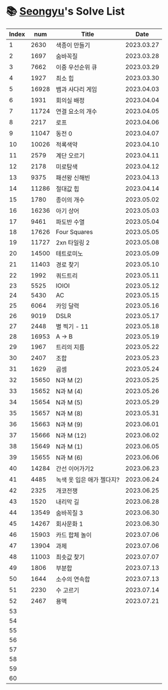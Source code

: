 # 📚 <a href="https://github.com/kimseongyu">Seongyu</a>'s Solve List

| Index | num   | Title                     | Date       |
| ----- | ----- | ------------------------- | ---------- |
| 1     | 2630  | 색종이 만들기             | 2023.03.27 |
| 2     | 1697  | 숨바꼭질                  | 2023.03.28 |
| 3     | 7662  | 이중 우선순위 큐          | 2023.03.29 |
| 4     | 1927  | 최소 힙                   | 2023.03.30 |
| 5     | 16928 | 뱀과 사다리 게임          | 2023.04.03 |
| 6     | 1931  | 회의실 배정               | 2023.04.04 |
| 7     | 11724 | 연결 요소의 개수          | 2023.04.05 |
| 8     | 2217  | 로프                      | 2023.04.06 |
| 9     | 11047 | 동전 0                    | 2023.04.07 |
| 10    | 10026 | 적록색약                  | 2023.04.10 |
| 11    | 2579  | 계단 오르기               | 2023.04.11 |
| 12    | 2178  | 미로탐색                  | 2023.04.12 |
| 13    | 9375  | 패션왕 신해빈             | 2023.04.13 |
| 14    | 11286 | 절대값 힙                 | 2023.04.14 |
| 15    | 1780  | 종이의 개수               | 2023.05.02 |
| 16    | 16236 | 아기 상어                 | 2023.05.03 |
| 17    | 9461  | 파도반 수열               | 2023.05.04 |
| 18    | 17626 | Four Squares              | 2023.05.05 |
| 19    | 11727 | 2xn 타일링 2              | 2023.05.08 |
| 20    | 14500 | 테트로미노                | 2023.05.09 |
| 21    | 11403 | 경로 찾기                 | 2023.05.10 |
| 22    | 1992  | 쿼드트리                  | 2023.05.11 |
| 23    | 5525  | IOIOI                     | 2023.05.12 |
| 24    | 5430  | AC                        | 2023.05.15 |
| 25    | 6064  | 카잉 달력                 | 2023.05.16 |
| 26    | 9019  | DSLR                      | 2023.05.17 |
| 27    | 2448  | 별 찍기 - 11              | 2023.05.18 |
| 28    | 16953 | A → B                     | 2023.05.19 |
| 29    | 1967  | 트리의 지름               | 2023.05.22 |
| 30    | 2407  | 조합                      | 2023.05.23 |
| 31    | 1629  | 곱셈                      | 2023.05.24 |
| 32    | 15650 | N과 M (2)                 | 2023.05.25 |
| 33    | 15652 | N과 M (4)                 | 2023.05.26 |
| 34    | 15654 | N과 M (5)                 | 2023.05.29 |
| 35    | 15657 | N과 M (8)                 | 2023.05.31 |
| 36    | 15663 | N과 M (9)                 | 2023.06.01 |
| 37    | 15666 | N과 M (12)                | 2023.06.02 |
| 38    | 15649 | N과 M (1)                 | 2023.06.05 |
| 39    | 15655 | N과 M (6)                 | 2023.06.06 |
| 40    | 14284 | 간선 이어가기2            | 2023.06.23 |
| 41    | 4485  | 녹색 옷 입은 애가 젤다지? | 2023.06.24 |
| 42    | 2325  | 개코전쟁                  | 2023.06.25 |
| 43    | 1520  | 내리막 길                 | 2023.06.28 |
| 44    | 13549 | 숨바꼭질 3                | 2023.06.30 |
| 45    | 14267 | 회사문화 1                | 2023.06.30 |
| 46    | 15903 | 카드 합체 놀이            | 2023.07.06 |
| 47    | 13904 | 과제                      | 2023.07.06 |
| 48    | 11003 | 최솟값 찾기               | 2023.07.07 |
| 49    | 1806  | 부분합                    | 2023.07.13 |
| 50    | 1644  | 소수의 연속합             | 2023.07.13 |
| 51    | 2230  | 수 고르기                 | 2023.07.14 |
| 52    | 2467  | 용액                      | 2023.07.21 |
| 53    |       |                           |            |
| 54    |       |                           |            |
| 55    |       |                           |            |
| 56    |       |                           |            |
| 57    |       |                           |            |
| 58    |       |                           |            |
| 59    |       |                           |            |
| 60    |       |                           |            |
